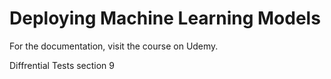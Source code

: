 # Deploying Machine Learning Models
For the documentation, visit the course on Udemy.

Diffrential Tests section 9
